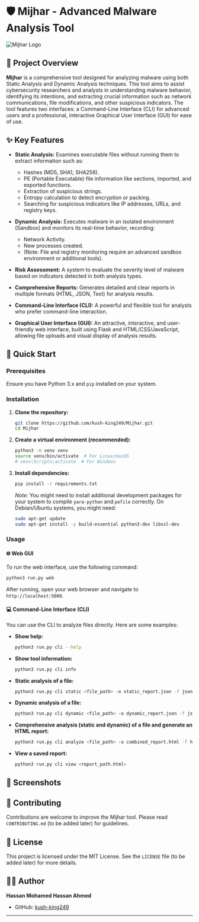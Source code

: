 # 🛡️ Mijhar - Advanced Malware Analysis Tool

![Mijhar Logo](https://raw.githubusercontent.com/kush-king249/Mijhar/main/docs/mijhar_logo.png) <!-- Placeholder for logo -->

## 📝 Project Overview

**Mijhar** is a comprehensive tool designed for analyzing malware using both Static Analysis and Dynamic Analysis techniques. This tool aims to assist cybersecurity researchers and analysts in understanding malware behavior, identifying its intentions, and extracting crucial information such as network communications, file modifications, and other suspicious indicators. The tool features two interfaces: a Command-Line Interface (CLI) for advanced users and a professional, interactive Graphical User Interface (GUI) for ease of use.

## ✨ Key Features

*   **Static Analysis:** Examines executable files without running them to extract information such as:
    *   Hashes (MD5, SHA1, SHA256).
    *   PE (Portable Executable) file information like sections, imported, and exported functions.
    *   Extraction of suspicious strings.
    *   Entropy calculation to detect encryption or packing.
    *   Searching for suspicious indicators like IP addresses, URLs, and registry keys.

*   **Dynamic Analysis:** Executes malware in an isolated environment (Sandbox) and monitors its real-time behavior, recording:
    *   Network Activity.
    *   New processes created.
    *   (Note: File and registry monitoring require an advanced sandbox environment or additional tools).

*   **Risk Assessment:** A system to evaluate the severity level of malware based on indicators detected in both analysis types.

*   **Comprehensive Reports:** Generates detailed and clear reports in multiple formats (HTML, JSON, Text) for analysis results.

*   **Command-Line Interface (CLI):** A powerful and flexible tool for analysts who prefer command-line interaction.

*   **Graphical User Interface (GUI):** An attractive, interactive, and user-friendly web interface, built using Flask and HTML/CSS/JavaScript, allowing file uploads and visual display of analysis results.

## 🚀 Quick Start

### Prerequisites

Ensure you have Python 3.x and `pip` installed on your system.

### Installation

1.  **Clone the repository:**
    ```bash
    git clone https://github.com/kush-king249/Mijhar.git
    cd Mijhar
    ```

2.  **Create a virtual environment (recommended):**
    ```bash
    python3 -m venv venv
    source venv/bin/activate  # For Linux/macOS
    # venv\Scripts\activate  # For Windows
    ```

3.  **Install dependencies:**
    ```bash
    pip install -r requirements.txt
    ```

    *Note:* You might need to install additional development packages for your system to compile `yara-python` and `pefile` correctly. On Debian/Ubuntu systems, you might need:
    ```bash
    sudo apt-get update
    sudo apt-get install -y build-essential python3-dev libssl-dev
    ```

### Usage

#### 🌐 Web GUI

To run the web interface, use the following command:

```bash
python3 run.py web
```

After running, open your web browser and navigate to `http://localhost:5000`.

#### 💻 Command-Line Interface (CLI)

You can use the CLI to analyze files directly. Here are some examples:

*   **Show help:**
    ```bash
    python3 run.py cli --help
    ```

*   **Show tool information:**
    ```bash
    python3 run.py cli info
    ```

*   **Static analysis of a file:**
    ```bash
    python3 run.py cli static <file_path> -o static_report.json -f json -v
    ```

*   **Dynamic analysis of a file:**
    ```bash
    python3 run.py cli dynamic <file_path> -o dynamic_report.json -f json -v -t 30
    ```

*   **Comprehensive analysis (static and dynamic) of a file and generate an HTML report:**
    ```bash
    python3 run.py cli analyze <file_path> -o combined_report.html -f html -v -t 60
    ```

*   **View a saved report:**
    ```bash
    python3 run.py cli view <report_path.html>
    ```

## 📸 Screenshots

<!-- Screenshots of the GUI will be added here later -->

## 🤝 Contributing

Contributions are welcome to improve the Mijhar tool. Please read `CONTRIBUTING.md` (to be added later) for guidelines.

## 📜 License

This project is licensed under the MIT License. See the `LICENSE` file (to be added later) for more details.

## 👨‍💻 Author

**Hassan Mohamed Hassan Ahmed**

*   GitHub: [kush-king249](https://github.com/kush-king249)

---
